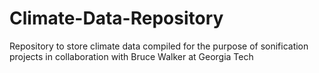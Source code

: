 # Climate-Data-Repository
Repository to store climate data compiled for the purpose of sonification projects in collaboration with Bruce Walker at Georgia Tech
